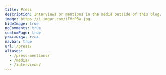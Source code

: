 ```yaml
---
title: Press
description: Interviews or mentions in the media outside of this blog. 📰️
image: https://i.imgur.com/iFVrP3w.jpg
hideImage: true
noComments: true
customPage: true
pressPage: true
navbar: true
url: /press/
aliases:
  - /press-mentions/
  - /media/
  - /interviews/
---
```

